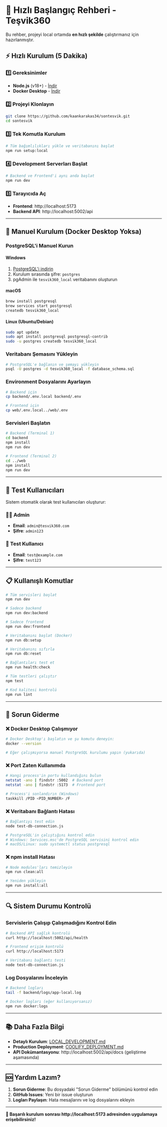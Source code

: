 # 🚀 Hızlı Başlangıç Rehberi - Teşvik360

Bu rehber, projeyi local ortamda **en hızlı şekilde** çalıştırmanız için hazırlanmıştır.

## ⚡ Hızlı Kurulum (5 Dakika)

### 1️⃣ Gereksinimler
- **Node.js** (v18+) - [İndir](https://nodejs.org/)
- **Docker Desktop** - [İndir](https://www.docker.com/products/docker-desktop/)

### 2️⃣ Projeyi Klonlayın
```bash
git clone https://github.com/kaankarakas34/sontesvik.git
cd sontesvik
```

### 3️⃣ Tek Komutla Kurulum
```bash
# Tüm bağımlılıkları yükle ve veritabanını başlat
npm run setup:local
```

### 4️⃣ Development Serverları Başlat
```bash
# Backend ve Frontend'i aynı anda başlat
npm run dev
```

### 5️⃣ Tarayıcıda Aç
- **Frontend**: http://localhost:5173
- **Backend API**: http://localhost:5002/api

---

## 🔧 Manuel Kurulum (Docker Desktop Yoksa)

### PostgreSQL'i Manuel Kurun

#### Windows
1. [PostgreSQL'i indirin](https://www.postgresql.org/download/windows/)
2. Kurulum sırasında şifre: `postgres`
3. pgAdmin ile `tesvik360_local` veritabanını oluşturun

#### macOS
```bash
brew install postgresql
brew services start postgresql
createdb tesvik360_local
```

#### Linux (Ubuntu/Debian)
```bash
sudo apt update
sudo apt install postgresql postgresql-contrib
sudo -u postgres createdb tesvik360_local
```

### Veritabanı Şemasını Yükleyin
```bash
# PostgreSQL'e bağlanın ve şemayı yükleyin
psql -U postgres -d tesvik360_local -f database_schema.sql
```

### Environment Dosyalarını Ayarlayın
```bash
# Backend için
cp backend/.env.local backend/.env

# Frontend için  
cp web/.env.local../web/.env
```

### Servisleri Başlatın
```bash
# Backend (Terminal 1)
cd backend
npm install
npm run dev

# Frontend (Terminal 2)
cd ../web
npm install
npm run dev
```

---

## 🎯 Test Kullanıcıları

Sistem otomatik olarak test kullanıcıları oluşturur:

### 👨‍💼 Admin
- **Email**: `admin@tesvik360.com`
- **Şifre**: `admin123`

### 👤 Test Kullanıcı
- **Email**: `test@example.com`
- **Şifre**: `test123`

---

## 📋 Kullanışlı Komutlar

```bash
# Tüm servisleri başlat
npm run dev

# Sadece backend
npm run dev:backend

# Sadece frontend
npm run dev:frontend

# Veritabanını başlat (Docker)
npm run db:setup

# Veritabanını sıfırla
npm run db:reset

# Bağlantıları test et
npm run health:check

# Tüm testleri çalıştır
npm test

# Kod kalitesi kontrolü
npm run lint
```

---

## 🐛 Sorun Giderme

### ❌ Docker Desktop Çalışmıyor
```bash
# Docker Desktop'ı başlatın ve şu komutu deneyin:
docker --version

# Eğer çalışmıyorsa manuel PostgreSQL kurulumu yapın (yukarıda)
```

### ❌ Port Zaten Kullanımda
```bash
# Hangi process'in portu kullandığını bulun
netstat -ano | findstr :5002  # Backend port
netstat -ano | findstr :5173  # Frontend port

# Process'i sonlandırın (Windows)
taskkill /PID <PID_NUMBER> /F
```

### ❌ Veritabanı Bağlantı Hatası
```bash
# Bağlantıyı test edin
node test-db-connection.js

# PostgreSQL'in çalıştığını kontrol edin
# Windows: Services.msc'de PostgreSQL servisini kontrol edin
# macOS/Linux: sudo systemctl status postgresql
```

### ❌ npm install Hatası
```bash
# Node modules'ları temizleyin
npm run clean:all

# Yeniden yükleyin
npm run install:all
```

---

## 🔍 Sistem Durumu Kontrolü

### Servislerin Çalışıp Çalışmadığını Kontrol Edin
```bash
# Backend API sağlık kontrolü
curl http://localhost:5002/api/health

# Frontend erişim kontrolü
curl http://localhost:5173

# Veritabanı bağlantı testi
node test-db-connection.js
```

### Log Dosyalarını İnceleyin
```bash
# Backend logları
tail -f backend/logs/app-local.log

# Docker logları (eğer kullanıyorsanız)
npm run docker:logs
```

---

## 📚 Daha Fazla Bilgi

- **Detaylı Kurulum**: [LOCAL_DEVELOPMENT.md](./LOCAL_DEVELOPMENT.md)
- **Production Deployment**: [COOLIFY_DEPLOYMENT.md](./COOLIFY_DEPLOYMENT.md)
- **API Dokümantasyonu**: http://localhost:5002/api/docs (geliştirme aşamasında)

---

## 🆘 Yardım Lazım?

1. **Sorun Giderme**: Bu dosyadaki "Sorun Giderme" bölümünü kontrol edin
2. **GitHub Issues**: Yeni bir issue oluşturun
3. **Logları Paylaşın**: Hata mesajlarını ve log dosyalarını ekleyin

---

**🎉 Başarılı kurulum sonrası http://localhost:5173 adresinden uygulamaya erişebilirsiniz!**